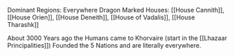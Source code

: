 Dominant Regions: Everywhere 
Dragon Marked Houses: [[House Cannith]], [[House Orien]], [[House Deneith]], [[House of Vadalis]], [[House Tharashk]]

About 3000 Years ago the Humans came to Khorvaire (start in the [[Lhazaar Principalities]])
Founded the 5 Nations and are literally everywhere. 
